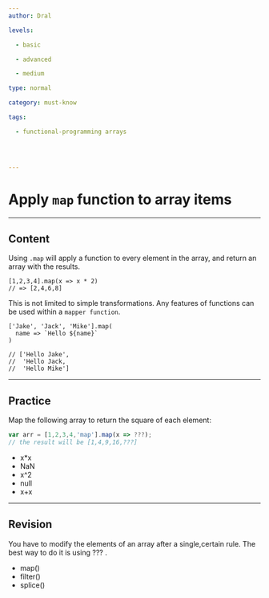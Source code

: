 ```yaml
---
author: Dral

levels:

  - basic

  - advanced

  - medium

type: normal

category: must-know

tags:

  - functional-programming arrays




---
```


# Apply `map` function to array items

---
## Content

Using `.map` will apply a function to every element in the array, and return an array with the results.  
```
[1,2,3,4].map(x => x * 2)
// => [2,4,6,8]
```


This is not limited to simple transformations.  Any features of functions can be used within a `mapper function`.

```
['Jake', 'Jack', 'Mike'].map(
  name => `Hello ${name}`
)

// ['Hello Jake',
//  'Hello Jack,
//  'Hello Mike']
```

---
## Practice

Map the following array to return the square of each element:
```javascript
var arr = [1,2,3,4,'map'].map(x => ???);
// the result will be [1,4,9,16,???]
```

* x*x
* NaN
* x^2
* null
* x+x

---
## Revision

You have to modify the elements of an array after a single,certain rule. The best way to do it is using ??? .


* map()
* filter()
* splice()

